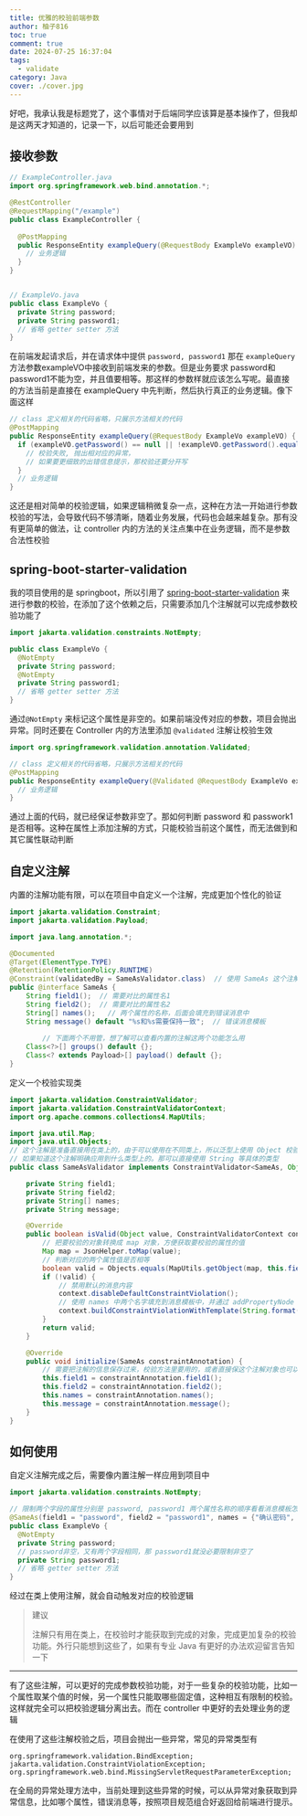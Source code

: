 ```yaml
---
title: 优雅的校验前端参数
author: 柚子816
toc: true
comment: true
date: 2024-07-25 16:37:04
tags:
  - validate
category: Java
cover: ./cover.jpg
---
```


好吧，我承认我是标题党了，这个事情对于后端同学应该算是基本操作了，但我却是这两天才知道的，记录一下，以后可能还会要用到

## 接收参数

```java
// ExampleController.java
import org.springframework.web.bind.annotation.*;

@RestController
@RequestMapping("/example")
public class ExampleController {
  
  @PostMapping
  public ResponseEntity exampleQuery(@RequestBody ExampleVo exampleVO) {
    // 业务逻辑
  }
}


// ExampleVo.java
public class ExampleVo {
  private String password;
  private String password1;
  // 省略 getter setter 方法
}
```



在前端发起请求后，并在请求体中提供 `password, password1` 那在 `exampleQuery` 方法参数exampleVO中接收到前端发来的参数。但是业务要求 password和 password1不能为空，并且值要相等。那这样的参数样就应该怎么写呢。最直接的方法当前是直接在 exampleQuery 中先判断，然后执行真正的业务逻辑。像下面这样

```java
// class 定义相关的代码省略，只展示方法相关的代码
@PostMapping
public ResponseEntity exampleQuery(@RequestBody ExampleVo exampleVO) {
  if (exampleVO.getPassword() == null || !exampleVO.getPassword().equals(exampleVO.getPassword1())) {
    // 校验失败, 抛出相对应的异常，
    // 如果要更细致的出错信息提示，那校验还要分开写
  }
  // 业务逻辑
}
```

这还是相对简单的校验逻辑，如果逻辑稍微复杂一点，这种在方法一开始进行参数校验的写法，会导致代码不够清晰，随着业务发展，代码也会越来越复杂。那有没有更简单的做法，让 controller 内的方法的关注点集中在业务逻辑，而不是参数合法性校验 



##  spring-boot-starter-validation

我的项目使用的是 springboot，所以引用了 [spring-boot-starter-validation](https://mvnrepository.com/artifact/org.springframework.boot/spring-boot-starter-validation) 来进行参数的校验，在添加了这个依赖之后，只需要添加几个注解就可以完成参数校验功能了

```java
import jakarta.validation.constraints.NotEmpty;

public class ExampleVo {
  @NotEmpty
  private String password;
  @NotEmpty
  private String password1;
  // 省略 getter setter 方法
}
```

通过`@NotEmpty` 来标记这个属性是非空的。如果前端没传对应的参数，项目会抛出异常。同时还要在 Controller 内的方法里添加 `@validated` 注解让校验生效

```java
import org.springframework.validation.annotation.Validated;

// class 定义相关的代码省略，只展示方法相关的代码
@PostMapping
public ResponseEntity exampleQuery(@Validated @RequestBody ExampleVo exampleVO) {
  // 业务逻辑
}
```

通过上面的代码，就已经保证参数非空了。那如何判断 password 和 passwork1 是否相等。这种在属性上添加注解的方式，只能校验当前这个属性，而无法做到和其它属性联动判断



## 自定义注解

内置的注解功能有限，可以在项目中自定义一个注解，完成更加个性化的验证

```java
import jakarta.validation.Constraint;
import jakarta.validation.Payload;

import java.lang.annotation.*;

@Documented
@Target(ElementType.TYPE)
@Retention(RetentionPolicy.RUNTIME)
@Constraint(validatedBy = SameAsValidator.class)  // 使用 SameAs 这个注解时，要调用哪个类完成校验功能
public @interface SameAs {
    String field1();  // 需要对比的属性名1
    String field2();  // 需要对比的属性名2
    String[] names();	// 两个属性的名称，后面会填充到错误消息中
    String message() default "%s和%s需要保持一致";  // 错误消息模板
  
		// 下面两个不用管，想了解可以查看内置的注解这两个功能怎么用
    Class<?>[] groups() default {};  
    Class<? extends Payload>[] payload() default {};
}
```

定义一个校验实现类

```java
import jakarta.validation.ConstraintValidator;
import jakarta.validation.ConstraintValidatorContext;
import org.apache.commons.collections4.MapUtils;

import java.util.Map;
import java.util.Objects;
// 这个注解是准备直接用在类上的，由于可以使用在不同类上，所以泛型上使用 Object 校验值
// 如果知道这个注解明确应用到什么类型上的。那可以直接使用 String 等具体的类型
public class SameAsValidator implements ConstraintValidator<SameAs, Object> {

    private String field1;
    private String field2;
    private String[] names;
    private String message;

    @Override
    public boolean isValid(Object value, ConstraintValidatorContext context) {
      	// 把要校验的对象转换成 map 对象，方便获取要校验的属性的值
        Map map = JsonHelper.toMap(value);
        // 判断对应的两个属性值是否相等
        boolean valid = Objects.equals(MapUtils.getObject(map, this.field1), MapUtils.getObject(map, this.field2));
        if (!valid) {
          	// 禁用默认的消息内容
            context.disableDefaultConstraintViolation();
          	// 使用 names 中两个名字填充到消息模板中，并通过 addPropertyNode 把这个错误绑定到某个属性上
            context.buildConstraintViolationWithTemplate(String.format(this.message, names[0], names[1])).addPropertyNode(this.field2).addConstraintViolation();
        }
        return valid;
    }

    @Override
    public void initialize(SameAs constraintAnnotation) {
      	// 需要把注解的信息保存过来，校验方法里要用的，或者直接保这个注解对象也可以
        this.field1 = constraintAnnotation.field1();
        this.field2 = constraintAnnotation.field2();
        this.names = constraintAnnotation.names();
        this.message = constraintAnnotation.message();
    }
}

```



## 如何使用

自定义注解完成之后，需要像内置注解一样应用到项目中

```java
import jakarta.validation.constraints.NotEmpty;

// 限制两个字段的属性分别是 password, password1 两个属性名称的顺序看看消息模板怎么写
@SameAs(field1 = "password", field2 = "password1", names = {"确认密码", "密码"})
public class ExampleVo {
  @NotEmpty
  private String password;
  // password非空，又有两个字段相同，那 password1就没必要限制非空了
  private String password1;
  // 省略 getter setter 方法
}
```

经过在类上使用注解，就会自动触发对应的校验逻辑

> 建议
>
> 注解只有用在类上，在校验时才能获取到完成的对象，完成更加复杂的校验功能。外行只能想到这些了，如果有专业 Java 有更好的办法欢迎留言告知一下



----



有了这些注解，可以更好的完成参数校验功能，对于一些复杂的校验功能，比如一个属性取某个值的时候，另一个属性只能取哪些固定值，这种相互有限制的校验。这样就完全可以把校验逻辑分离出去。而在 controller 中更好的去处理业务的逻辑



在使用了这些注解校验之后，项目会抛出一些异常，常见的异常类型有

```
org.springframework.validation.BindException;
jakarta.validation.ConstraintViolationException;
org.springframework.web.bind.MissingServletRequestParameterException; 
```

在全局的异常处理方法中，当前处理到这些异常的时候，可以从异常对象获取到异常信息，比如哪个属性，错误消息等，按照项目规范组合好返回给前端进行提示。
